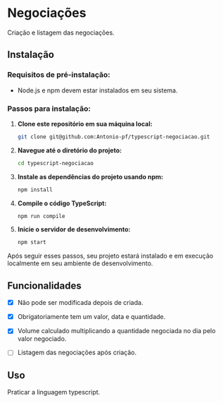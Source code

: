 # Negociações

Criação e listagem das negociações.

## Instalação

### Requisitos de pré-instalação:
- Node.js e npm devem estar instalados em seu sistema.

### Passos para instalação:

1. **Clone este repositório em sua máquina local:**
   ```bash
   git clone git@github.com:Antonio-pf/typescript-negociacao.git
   ```

2. **Navegue até o diretório do projeto:**
   ```bash
   cd typescript-negociacao
   ```

3. **Instale as dependências do projeto usando npm:**
   ```bash
   npm install
   ```

4. **Compile o código TypeScript:**
   ```bash
   npm run compile
   ```

5. **Inicie o servidor de desenvolvimento:**
   ```bash
   npm start
   ```

Após seguir esses passos, seu projeto estará instalado e em execução localmente em seu ambiente de desenvolvimento.

## Funcionalidades
- [x] Não pode ser modificada depois de criada.
- [x] Obrigatoriamente tem um valor, data e quantidade.
- [x] Volume calculado multiplicando a quantidade negociada no dia pelo valor negociado.
- [ ] Listagem das negociações após criação.


## Uso
Praticar a linguagem typescript.
